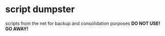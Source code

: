 # script dumpster

scripts from the net for backup and consolidation purposes **DO NOT USE! GO AWAY!**
